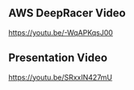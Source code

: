 ## AWS DeepRacer Video      
https://youtu.be/-WqAPKqsJ00     

## Presentation Video
https://youtu.be/SRxxIN427mU
